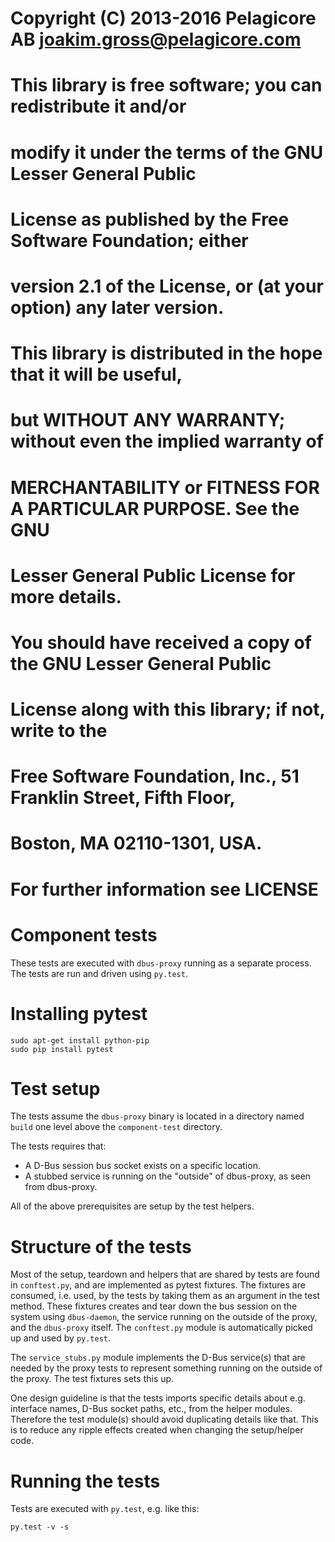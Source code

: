 
# Copyright (C) 2013-2016 Pelagicore AB  <joakim.gross@pelagicore.com>
#
# This library is free software; you can redistribute it and/or
# modify it under the terms of the GNU Lesser General Public
# License as published by the Free Software Foundation; either
# version 2.1 of the License, or (at your option) any later version.
#
# This library is distributed in the hope that it will be useful,
# but WITHOUT ANY WARRANTY; without even the implied warranty of
# MERCHANTABILITY or FITNESS FOR A PARTICULAR PURPOSE.  See the GNU
# Lesser General Public License for more details.
#
# You should have received a copy of the GNU Lesser General Public
# License along with this library; if not, write to the
# Free Software Foundation, Inc., 51 Franklin Street, Fifth Floor,
# Boston, MA  02110-1301, USA.
#
# For further information see LICENSE


Component tests
===============

These tests are executed with `dbus-proxy` running as a separate process. The tests are
run and driven using `py.test`.


Installing pytest
=================

    sudo apt-get install python-pip
    sudo pip install pytest


Test setup
==========

The tests assume the `dbus-proxy` binary is located in a directory named `build`
one level above the `component-test` directory.

The tests requires that:

 * A D-Bus session bus socket exists on a specific location.
 * A stubbed service is running on the "outside" of dbus-proxy, as seen from dbus-proxy.

All of the above prerequisites are setup by the test helpers.


Structure of the tests
======================

Most of the setup, teardown and helpers that are shared by tests are found in `conftest.py`, and
are implemented as pytest fixtures. The fixtures are consumed, i.e. used, by the tests by taking
them as an argument in the test method. These fixtures creates and tear down the bus session on
the system using `dbus-daemon`, the service running on the outside of the proxy, and the
`dbus-proxy` itself. The `conftest.py` module is automatically picked up and used by `py.test`.

The `service_stubs.py` module implements the D-Bus service(s) that are needed by the proxy tests to
represent something running on the outside of the proxy. The test fixtures sets this up.

One design guideline is that the tests imports specific details about e.g. interface names, D-Bus socket
paths, etc., from the helper modules. Therefore the test module(s) should avoid duplicating details like that.
This is to reduce any ripple effects created when changing the setup/helper code.


Running the tests
=================

Tests are executed with `py.test`, e.g. like this:

    py.test -v -s
